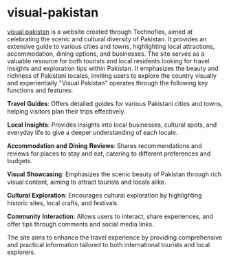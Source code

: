 # visual-pakistan
<a href="https://visualpakistan.com">visual pakistan</a> is a website created through Technofies, aimed at celebrating
the scenic and cultural diversity of Pakistan. It provides an extensive guide to various 
cities and towns, highlighting local attractions, accommodation, dining options, and businesses.
The site serves as a valuable resource for both tourists and local residents looking for travel
insights and exploration tips within Pakistan. It emphasizes the beauty and richness of Pakistani
locales, inviting users to explore the country visually and experientially
"Visual Pakistan" operates through the following key functions and features:

𝐓𝐫𝐚𝐯𝐞𝐥 𝐆𝐮𝐢𝐝𝐞𝐬: Offers detailed guides for various Pakistani cities and towns, helping visitors plan their trips effectively.

𝐋𝐨𝐜𝐚𝐥 𝐈𝐧𝐬𝐢𝐠𝐡𝐭𝐬: Provides insights into local businesses, cultural spots, and everyday life to give a deeper understanding of each locale.

𝐀𝐜𝐜𝐨𝐦𝐦𝐨𝐝𝐚𝐭𝐢𝐨𝐧 𝐚𝐧𝐝 𝐃𝐢𝐧𝐢𝐧𝐠 𝐑𝐞𝐯𝐢𝐞𝐰𝐬: Shares recommendations and reviews for places to stay and eat, catering to different preferences and budgets.

𝐕𝐢𝐬𝐮𝐚𝐥 𝐒𝐡𝐨𝐰𝐜𝐚𝐬𝐢𝐧𝐠: Emphasizes the scenic beauty of Pakistan through rich visual content, aiming to attract tourists and locals alike.

𝐂𝐮𝐥𝐭𝐮𝐫𝐚𝐥 𝐄𝐱𝐩𝐥𝐨𝐫𝐚𝐭𝐢𝐨𝐧: Encourages cultural exploration by highlighting historic sites, local crafts, and festivals.

𝐂𝐨𝐦𝐦𝐮𝐧𝐢𝐭𝐲 𝐈𝐧𝐭𝐞𝐫𝐚𝐜𝐭𝐢𝐨𝐧: Allows users to interact, share experiences, and offer tips through comments and social media links.


The site aims to enhance the travel experience by providing comprehensive and practical information tailored to both international tourists and local explorers.
